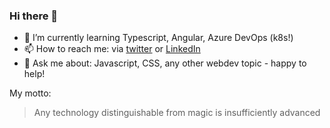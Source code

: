 ### Hi there 👋

- 🌱 I’m currently learning Typescript, Angular, Azure DevOps (k8s!)
- 📫 How to reach me: via [twitter](https://twitter.com/arim) or [LinkedIn](https://linkedin.com/in/pawelpruszkowski)
- 💬 Ask me about: Javascript, CSS, any other webdev topic - happy to help!

My motto:

> Any technology distinguishable from magic is insufficiently advanced

<!--
**arimeq/arimeq** is a ✨ _special_ ✨ repository because its `README.md` (this file) appears on your GitHub profile.

Here are some ideas to get you started:

- 🔭 I’m currently working on ...
- 🌱 I’m currently learning ...
- 👯 I’m looking to collaborate on ...
- 🤔 I’m looking for help with ...
- 💬 Ask me about ...
- 📫 How to reach me: ...
- 😄 Pronouns: ...
- ⚡ Fun fact: ...
-->
